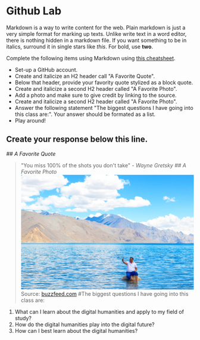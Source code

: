 
# Github Lab

Markdown is a way to write content for the web. 
Plain markdown is just a very simple format for marking up
texts. Unlike write text in a word editor, there is nothing
hidden in a markdown file. If you want something to be in
italics, surround it in single stars like *this*. For bold,
use **two**.

Complete the following items using Markdown using [this cheatsheet](https://github.com/adam-p/markdown-here/wiki/Markdown-Cheatsheet).

- Set-up a GitHub account. 
- Create and italicize an H2 header call "A Favorite Quote". 
- Below that header, provide your favority quote stylized as a block quote. 
- Create and italicize a second H2 header called "A Favorite Photo". 
- Add a photo and make sure to give credit by linking to the source.   
- Create and italicize a second H2 header called "A Favorite Photo". 
- Answer the following statement "The biggest questions I have going into this class are:". Your answer should be formated as a list. 
- Play around!

 
 Create your response below this line. 
 ------------------

*## A Favorite Quote*
>"You miss 100% of the shots you don't take" *- Wayne Gretsky*
*## A Favorite Photo*
![alt text](https://github.com/introdh/intro-dh-Kevin1000000/blob/master/sub-buzz-12285-1479814525-5.jpg "Tibet")
Source: [buzzfeed.com](https://www.buzzfeed.com/arielbardi/what-has-3-idiots-done-to-ladakh?utm_term=.gbv9k6rZN#.uh7J60eQr)
#The biggest questions I have going into this class are:
1. What can I learn about the digital humanities and apply to my field of study?
2. How do the digital humanities play into the digital future?
3. How can I best learn about the digital humanities?
